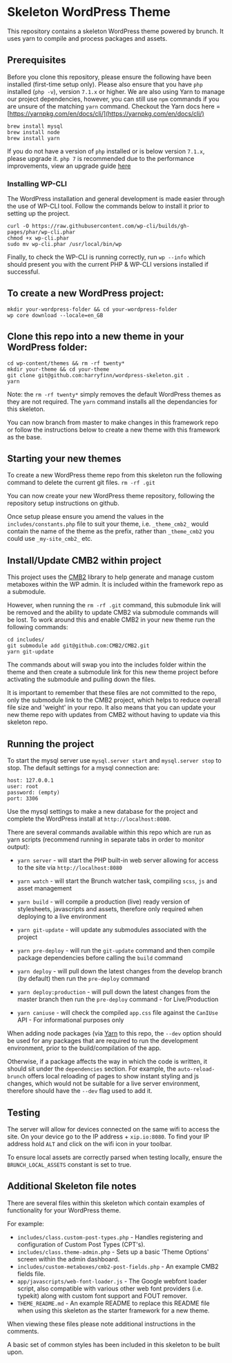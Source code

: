 # Skeleton WordPress Theme

This repository contains a skeleton WordPress theme powered by brunch.
It uses yarn to compile and process packages and assets.

## Prerequisites

Before you clone this repository, please ensure the following have been
installed (first-time setup only). Please also ensure that you have `php`
installed (`php -v`), version `7.1.x` or higher. We are also using Yarn
to manage our project dependencies, however, you can still use `npm`
commands if you are unsure of the matching `yarn` command. Checkout the
Yarn docs here = [https://yarnpkg.com/en/docs/cli/](https://yarnpkg.com/en/docs/cli/)

```TXT
brew install mysql
brew install node
brew install yarn
```

If you do not have a version of `php` installed or is below version `7.1.x`,
please upgrade it. `php 7` is recommended due to the performance improvements,
view an upgrade guide [here](https://developerjack.com/blog/2015/12/11/Installing-PHP7-with-homebrew/)

### Installing WP-CLI

The WordPress installation and general development is made easier through the
use of WP-CLI tool. Follow the commands below to install it prior to setting
up the project.

```TXT
curl -O https://raw.githubusercontent.com/wp-cli/builds/gh-pages/phar/wp-cli.phar
chmod +x wp-cli.phar
sudo mv wp-cli.phar /usr/local/bin/wp
```

Finally, to check the WP-CLI is running correctly, run `wp --info` which should
present you with the current PHP & WP-CLI versions installed if successful.

## To create a new WordPress project:

```TXT
mkdir your-wordpress-folder && cd your-wordpress-folder
wp core download --locale=en_GB
```

## Clone this repo into a new theme in your WordPress folder:

```TXT
cd wp-content/themes && rm -rf twenty*
mkdir your-theme && cd your-theme
git clone git@github.com:harryfinn/wordpress-skeleton.git .
yarn
```

Note: the `rm -rf twenty*` simply removes the default WordPress themes as they
are not required. The `yarn` command installs all the dependancies for this
skeleton.

You can now branch from master to make changes in this framework repo or follow
the instructions below to create a new theme with this framework as the base.

## Starting your new themes

To create a new WordPress theme repo from this skeleton run the following
command to delete the current git files. `rm -rf .git`

You can now create your new WordPress theme repository, following the repository
setup instructions on github.

Once setup please ensure you amend the values in the `includes/constants.php`
file to suit your theme, i.e. `_theme_cmb2_` would contain the name of the theme
as the prefix, rather than `_theme_cmb2` you could use `_my-site_cmb2_` etc.

## Install/Update CMB2 within project

This project uses the [CMB2](https://github.com/CMB2/CMB2) library
to help generate and manage custom metaboxes within the WP admin. It is
included within the framework repo as a submodule.

However, when running the `rm -rf .git` command, this submodule link will be
removed and the ability to update CMB2 via submodule commands will be lost. To
work around this and enable CMB2 in your new theme run the following commands:

```TXT
cd includes/
git submodule add git@github.com:CMB2/CMB2.git
yarn git-update
```

The commands about will swap you into the includes folder within the theme and
then create a submodule link for this new theme project before activating the
submodule and pulling down the files.

It is important to remember that these files are not committed to the repo, only
the submodule link to the CMB2 project, which helps to reduce overall file size
and 'weight' in your repo. It also means that you can update your new theme repo
with updates from CMB2 without having to update via this skeleton repo.

## Running the project

To start the mysql server use `mysql.server start` and `mysql.server stop`
to stop. The default settings for a mysql connection are:

```TXT
host: 127.0.0.1
user: root
password: (empty)
port: 3306
```

Use the mysql settings to make a new database for the project and complete the
WordPress install at `http://localhost:8080`.

There are several commands available within this repo which are run as yarn
scripts (recommend running in separate tabs in order to monitor output):

-   `yarn server` - will start the PHP built-in web server allowing for
access to the site via `http://localhost:8080`

-   `yarn watch` - will start the Brunch watcher task, compiling `scss`,
`js` and asset management

-   `yarn build` - will compile a production (live) ready version of
stylesheets, javascripts and assets, therefore only required when deploying
to a live environment

-   `yarn git-update` - will update any submodules associated with the
project

-   `yarn pre-deploy` - will run the `git-update` command and then
compile package dependencies before calling the `build` command

-   `yarn deploy` - will pull down the latest changes from the develop
branch (by default) then run the `pre-deploy` command

-   `yarn deploy:production` - will pull down the latest changes from
the master branch then run the `pre-deploy` command - for Live/Production

-   `yarn caniuse` - will check the compiled `app.css` file against the
`CanIUse` API - For informational purposes only

When adding node packages (via [Yarn](https://yarnpkg.com/en/) to this repo,
the `--dev` option should be used for any packages that are required to run
the development environment, prior to the build/compilation of the app.

Otherwise, if a package affects the way in which the code is written, it
should sit under the `dependencies` section. For example, the
`auto-reload-brunch` offers local reloading of pages to show instant styling
and js changes, which would not be suitable for a live server environment,
therefore should have the `--dev` flag used to add it.

## Testing

The server will allow for devices connected on the same wifi to access the
site. On your device go to the IP address + `xip.io:8080`.
To find your IP address hold `ALT` and click on the wifi icon in your toolbar.

To ensure local assets are correctly parsed when testing locally, ensure the
`BRUNCH_LOCAL_ASSETS` constant is set to true.

## Additional Skeleton file notes

There are several files within this skeleton which contain examples of
functionality for your WordPress theme.

For example:
-   `includes/class.custom-post-types.php` - Handles registering and
configuration of Custom Post Types (CPT's).
-   `includes/class.theme-admin.php` - Sets up a basic 'Theme Options' screen
within the admin dashboard.
-   `includes/custom-metaboxes/cmb2-post-fields.php` - An example CMB2 fields
file.
-   `app/javascripts/web-font-loader.js` - The Google webfont loader script,
also compatible with various other web font providers (i.e. typekit) along with
custom font support and FOUT remover.
-   `THEME_README.md` - An example README to replace this README file when using
this skeleton as the starter framework for a new theme.

When viewing these files please note additional instructions in the comments.

A basic set of common styles has been included in this skeleton to be built
upon.

